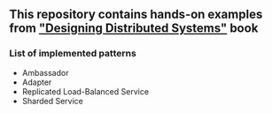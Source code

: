 ## This repository contains hands-on examples from ["Designing Distributed Systems"](https://azure.microsoft.com/en-us/resources/designing-distributed-systems/) book

### List of implemented patterns
* Ambassador
* Adapter
* Replicated Load-Balanced Service
* Sharded Service